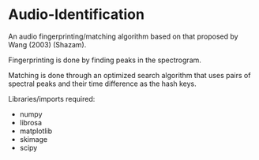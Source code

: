 # Audio-Identification
An audio fingerprinting/matching algorithm based on that proposed by Wang (2003) (Shazam).

Fingerprinting is done by finding peaks in the spectrogram.

Matching is done through an optimized search algorithm that uses pairs of spectral peaks and their time difference as the hash keys.

Libraries/imports required:
- numpy
- librosa
- matplotlib
- skimage
- scipy
